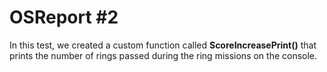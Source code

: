 # OSReport #2

In this test, we created a custom function called **ScoreIncreasePrint()** that prints the number of rings passed during the ring missions on the console. 
